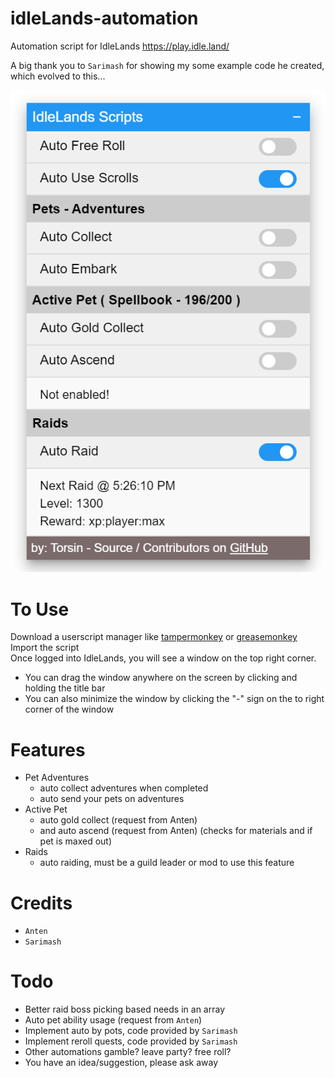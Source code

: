 # idleLands-automation
Automation script for IdleLands
https://play.idle.land/

A big thank you to `Sarimash` for showing my some example code he created, which evolved to this... 

![](preview.png)

# To Use
Download a userscript manager like [tampermonkey](https://www.tampermonkey.net/) or [greasemonkey](https://www.greasespot.net/)  
Import the script  
Once logged into IdleLands, you will see a window on the top right corner.
- You can drag the window anywhere on the screen by clicking and holding the title bar
- You can also minimize the window by clicking the "-" sign on the to right corner of the window

# Features
- Pet Adventures
  - auto collect adventures when completed
  - auto send your pets on adventures
- Active Pet
  - auto gold collect (request from Anten)
  - and auto ascend (request from Anten) (checks for materials and if pet is maxed out)
- Raids
  - auto raiding, must be a guild leader or mod to use this feature

# Credits
- `Anten`
- `Sarimash`

# Todo
- Better raid boss picking based needs in an array
- Auto pet ability usage (request from `Anten`)
- Implement auto by pots, code provided by `Sarimash`
- Implement reroll quests, code provided by `Sarimash`
- Other automations gamble? leave party? free roll?
- You have an idea/suggestion, please ask away
